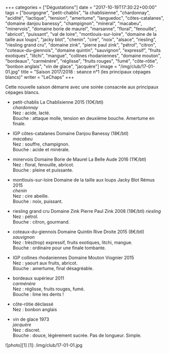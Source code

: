 +++
categories = ["Dégustations"]
date = "2017-10-19T17:30:22+00:00"
tags = ["bourgogne", "petit-chablis", "la chablisienne", "chardonnay", "acidité", "lactique", "tension", "amertume", "languedoc", "côtes-catalanes", "domaine danjou banessy", "champignon", "minéral", "macabeu", "minervois", "domaine borie de maurel", "marsanne", "floral", "fenouille", "abricot", "puissant", "val de loire", "montlouis-sur-loire", "domaine de la taille aux loups", "jacky blot", "chenin", "cire", "noix", "alsace", "riesling", "riesling grand cru", "domaine zink", "pierre paul zink", "pétrol", "citron", "coteaux-du-giennois", "domaine quintin", "sauvignon", "expressif", "fruits exotiques", "litchi", "mangue", "collines rhodaniennes", "domaine mouton", "bordeaux", "carménère", "réglisse", "fruits rouges", "fumé", "côte-rôtie", "bonbon anglais", "vin de glace", "jacquère"]
image = "/img/club/17-01-01.jpg"
title = "Saison 2017/2018 : séance n°1 (les principaux cépages blancs)"
writer = "LeChaps"
+++

Cette nouvelle saison démarre avec une soirée consacrée aux principaux cépages blancs.

* petit-chablis La Chablisienne 2015  (10€/btl)  
_chardonnay_  
Nez : acide, lacté.  
Bouche : attaque molle, tension en deuxième bouche. Amertume en finale.

* IGP côtes-catalanes Domaine Danjou Banessy (18€/btl)  
_macabeu_  
Nez : souffre, champignon.  
Bouche : acide et minérale.

* minervois Domaine Borie de Maurel La Belle Aude 2016 (11€/btl)  
Nez : floral, fenouille, abricot.  
Bouche : pleine et puissante.

* montlouis-sur-loire Domaine de la taille aux loups Jacky Blot Rémus 2015  
_chenin_  
Nez : cire abeille.  
Bouche : noix, puissant.

* riesling grand cru Domaine Zink Pierre Paul Zink 2008 (18€/btl)
_riesling_  
Nez : pétrol.  
Bouche : citron, gourmand.

* coteaux-du-giennois Domaine Quintin Rive Droite 2015 (8€/btl)  
_sauvignon_  
Nez : très(trop) expressif, fruits exotiques, litchi, mangue.  
Bouche : ordinaire pour une finale tombante.

* IGP collines rhodaniennes Domaine Mouton Viognier 2015  
Nez : yaourt aux fruits, abricot.  
Bouche : amertume, final désagréable.

* bordeaux supérieur 2011  
_carménère_  
Nez : réglisse, fruits rouges, fumé.  
Bouche : lime les dents !

* côte-rôtie déclassé  
Nez : bonbon anglais

* vin de glace 1973 <i class="fa fa-minus-circle"></i>  
_jacquère_  
Nez : discret.  
Bouche : douce, légèrement sucrée. Pas de longueur. Simple.

![photo][1]
[1]: /img/club/17-01-01.jpg
